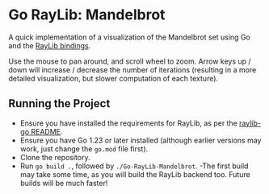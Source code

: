 # Go RayLib: Mandelbrot 

A quick implementation of a visualization of the Mandelbrot set using Go and the [RayLib bindings](https://github.com/gen2brain/raylib-go). 

Use the mouse to pan around, and scroll wheel to zoom. Arrow keys up / down will increase / decrease the number of iterations (resulting in a more detailed visualization, but slower computation of each texture).

## Running the Project

- Ensure you have installed the requirements for RayLib, as per the [raylib-go README](https://github.com/gen2brain/raylib-go).
- Ensure you have Go 1.23 or later installed (although earlier versions may work, just change the `go.mod` file first).
- Clone the repository.
- Run `go build .`, followed by `./Go-RayLib-Mandelbrot`. 
    -The first build may take some time, as you will build the RayLib backend too. Future builds will be much faster!
